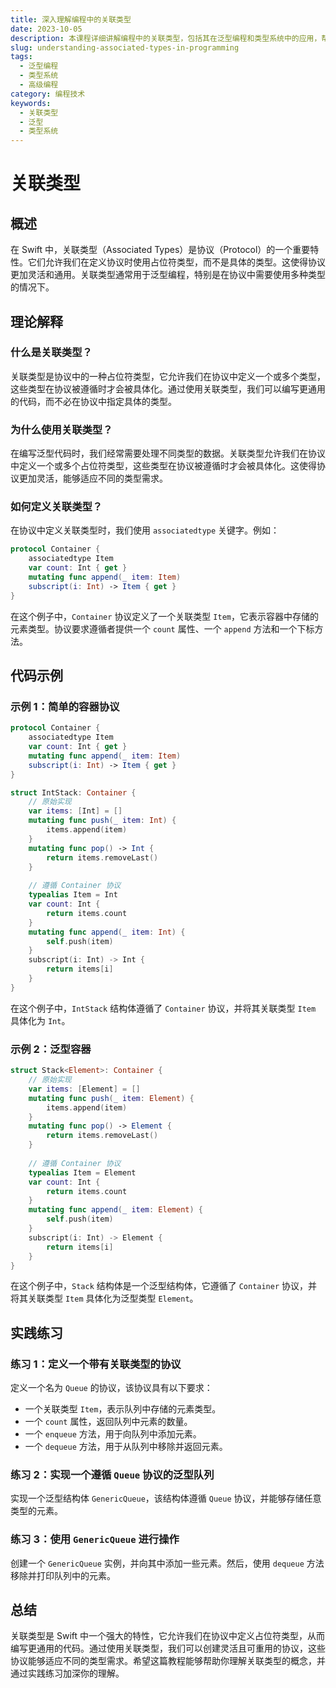```yaml
---
title: 深入理解编程中的关联类型
date: 2023-10-05
description: 本课程详细讲解编程中的关联类型，包括其在泛型编程和类型系统中的应用，帮助开发者提升代码的灵活性和可维护性。
slug: understanding-associated-types-in-programming
tags:
  - 泛型编程
  - 类型系统
  - 高级编程
category: 编程技术
keywords:
  - 关联类型
  - 泛型
  - 类型系统
---
```


# 关联类型

## 概述

在 Swift 中，关联类型（Associated Types）是协议（Protocol）的一个重要特性。它们允许我们在定义协议时使用占位符类型，而不是具体的类型。这使得协议更加灵活和通用。关联类型通常用于泛型编程，特别是在协议中需要使用多种类型的情况下。

## 理论解释

### 什么是关联类型？

关联类型是协议中的一种占位符类型，它允许我们在协议中定义一个或多个类型，这些类型在协议被遵循时才会被具体化。通过使用关联类型，我们可以编写更通用的代码，而不必在协议中指定具体的类型。

### 为什么使用关联类型？

在编写泛型代码时，我们经常需要处理不同类型的数据。关联类型允许我们在协议中定义一个或多个占位符类型，这些类型在协议被遵循时才会被具体化。这使得协议更加灵活，能够适应不同的类型需求。

### 如何定义关联类型？

在协议中定义关联类型时，我们使用 `associatedtype` 关键字。例如：

```swift
protocol Container {
    associatedtype Item
    var count: Int { get }
    mutating func append(_ item: Item)
    subscript(i: Int) -> Item { get }
}
```

在这个例子中，`Container` 协议定义了一个关联类型 `Item`，它表示容器中存储的元素类型。协议要求遵循者提供一个 `count` 属性、一个 `append` 方法和一个下标方法。

## 代码示例

### 示例 1：简单的容器协议

```swift
protocol Container {
    associatedtype Item
    var count: Int { get }
    mutating func append(_ item: Item)
    subscript(i: Int) -> Item { get }
}

struct IntStack: Container {
    // 原始实现
    var items: [Int] = []
    mutating func push(_ item: Int) {
        items.append(item)
    }
    mutating func pop() -> Int {
        return items.removeLast()
    }
    
    // 遵循 Container 协议
    typealias Item = Int
    var count: Int {
        return items.count
    }
    mutating func append(_ item: Int) {
        self.push(item)
    }
    subscript(i: Int) -> Int {
        return items[i]
    }
}
```

在这个例子中，`IntStack` 结构体遵循了 `Container` 协议，并将其关联类型 `Item` 具体化为 `Int`。

### 示例 2：泛型容器

```swift
struct Stack<Element>: Container {
    // 原始实现
    var items: [Element] = []
    mutating func push(_ item: Element) {
        items.append(item)
    }
    mutating func pop() -> Element {
        return items.removeLast()
    }
    
    // 遵循 Container 协议
    typealias Item = Element
    var count: Int {
        return items.count
    }
    mutating func append(_ item: Element) {
        self.push(item)
    }
    subscript(i: Int) -> Element {
        return items[i]
    }
}
```

在这个例子中，`Stack` 结构体是一个泛型结构体，它遵循了 `Container` 协议，并将其关联类型 `Item` 具体化为泛型类型 `Element`。

## 实践练习

### 练习 1：定义一个带有关联类型的协议

定义一个名为 `Queue` 的协议，该协议具有以下要求：

- 一个关联类型 `Item`，表示队列中存储的元素类型。
- 一个 `count` 属性，返回队列中元素的数量。
- 一个 `enqueue` 方法，用于向队列中添加元素。
- 一个 `dequeue` 方法，用于从队列中移除并返回元素。

### 练习 2：实现一个遵循 `Queue` 协议的泛型队列

实现一个泛型结构体 `GenericQueue`，该结构体遵循 `Queue` 协议，并能够存储任意类型的元素。

### 练习 3：使用 `GenericQueue` 进行操作

创建一个 `GenericQueue` 实例，并向其中添加一些元素。然后，使用 `dequeue` 方法移除并打印队列中的元素。

## 总结

关联类型是 Swift 中一个强大的特性，它允许我们在协议中定义占位符类型，从而编写更通用的代码。通过使用关联类型，我们可以创建灵活且可重用的协议，这些协议能够适应不同的类型需求。希望这篇教程能够帮助你理解关联类型的概念，并通过实践练习加深你的理解。